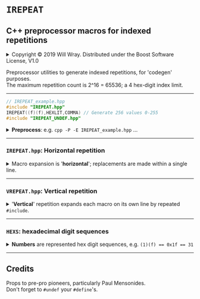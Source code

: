 # **`IREPEAT`**

## C++ preprocessor macros for indexed repetitions

<details><summary>Copyright &copy; 2019 Will Wray. Distributed under the Boost Software License, V1.0</summary>

### **Boost Software License** - Version 1.0 - August 17th, 2003

```txt
Permission is hereby granted, free of charge, to any person or organization
obtaining a copy of the software and accompanying documentation covered by
this license (the "Software") to use, reproduce, display, distribute,
execute, and transmit the Software, and to prepare derivative works of the
Software, and to permit third-parties to whom the Software is furnished to
do so, all subject to the following:

The copyright notices in the Software and this entire statement, including
the above license grant, this restriction and the following disclaimer,
must be included in all copies of the Software, in whole or in part, and
all derivative works of the Software, unless such copies or derivative
works are solely in the form of machine-executable object code generated by
a source language processor.

THE SOFTWARE IS PROVIDED "AS IS", WITHOUT WARRANTY OF ANY KIND, EXPRESS OR
IMPLIED, INCLUDING BUT NOT LIMITED TO THE WARRANTIES OF MERCHANTABILITY,
FITNESS FOR A PARTICULAR PURPOSE, TITLE AND NON-INFRINGEMENT. IN NO EVENT
SHALL THE COPYRIGHT HOLDERS OR ANYONE DISTRIBUTING THE SOFTWARE BE LIABLE
FOR ANY DAMAGES OR OTHER LIABILITY, WHETHER IN CONTRACT, TORT OR OTHERWISE,
ARISING FROM, OUT OF OR IN CONNECTION WITH THE SOFTWARE OR THE USE OR OTHER
DEALINGS IN THE SOFTWARE.
```

[![License](https://img.shields.io/badge/license-boost%201.0-blue.svg)](https://www.boost.org/LICENSE_1_0.txt)

Also at [boost.org](http://www.boost.org/LICENSE_1_0.txt) and accompanying file [LICENSE_1_0.txt](LICENSE_1_0.txt)

</details>

Preprocessor utilities to generate indexed repetitions, for 'codegen' purposes.  
The maximum repetition count is 2^16 = 65536; a 4 hex-digit index limit.

----

```c++
// IREPEAT_example.hpp
#include "IREPEAT.hpp"
IREPEAT((f)(f),HEXLIT,COMMA) // Generate 256 values 0-255
#include "IREPEAT_UNDEF.hpp"
```

<details><summary><b>Preprocess</b>: e.g. <code>cpp -P -E IREPEAT_example.hpp</code> ...</summary>

The provided `HEXLIT` macro is expanded 256 times to a comma-separated list  
of hexadecimal literals - double-digit, same as the specified end index `(f)(f)`:

```cpp
0x00,0x01,0x02,0x03,0x04,0x05,0x06,0x07,0x08,0x09,0x0a,0x0b
  ...
0xf4,0xf5,0xf6,0xf7,0xf8,0xf9,0xfa,0xfb,0xfc,0xfd,0xfe,0xff 
```

</details>

----

### **`IREPEAT.hpp`**: Horizontal repetition

<details><summary>Macro expansion is '<b>horizontal</b>'; replacements are made within a single line.</summary>

Indexed-repeat macros expand to a single long line of separated repetitions:

```cpp
IREPEAT(N,M,S) -> M((0)) S() M((1)) S() ... M(N-1) S() M(N)
XREPEAT(N,M,S) -> M((0)) S() ... M(N-2) S() M(N-1)
```

**I** for **I**nclusive: **M(H)** is repeated **N+1** times for **H** in range **[0,N]**  
**X** for e**X**clusive: **M(H)** is repeated **N** times for **H** in range **[0,N)**

* **N** is the number of **XREPEAT**s. The number of **IREPEAT**s is **N + 1**.
* **M** is a macro, or tokens, parameterized by HEXS repeat-index H.
* **S** is a separator-generator argument, i.e. **S()** expands to a separator.

Number **N** (the provided 'cardinal') and its generated repeat-indices **H**... ('ordinals')  
are represented as 'HEXS'; parenthesized sequences of hex digits:

```cpp
 XREPEAT((0)(3),X,COLON); -> X((0)(0));X((0)(1));X((0)(2));
 XREPEAT((0)(0),X,COLON); -> ; // caution; 0-length XREPEAT
```

Note that generated indices have the same number of digits as their cardinal **N**.  
Beware of vanishing zero-length XREPEAT; use IREPEAT, I repeat, use IREPEAT.

</details>

----

### **`VREPEAT.hpp`**: Vertical repetition

<details><summary>'<b>Vertical</b>' repetition expands each  macro on its own line by repeated <code>#include</code>.</summary>

```cpp
#include "IREPEAT.hpp"
#define VREPEAT_COUNT (f)(f)
#define VREPEAT_MACRO Iteration HEXLIT
#include "VREPEAT.hpp"
#include "IREPEAT_UNDEF.hpp"
```

Preprocesses to:

```cpp
Iteration 0x00
Iteration 0x01
  ...
Iteration 0xfe
Iteration 0xff
```

Further; if stringized `VREPEAT_MACRO` is the name of an include file  
as detected by `__has_include__(STR(VREPEAT_MACRO))`  
then that file is included  for each repetition.

Otherwise, it is expanded as `VREPEAT_MACRO(VREPEAT_INDEX)`

`VREPEAT_INDEX` is automatically set to the repeat-count index  
(in HEXS format as usual).

</details>

----

### **`HEXS`**: hexadecimal digit sequences

<details><summary><b>Numbers</b> are represented hex digit sequences, e.g. <code>(1)(f) == 0x1f == 31</code></summary>

The HEXS representation here has up to 4 parenthesized hexadecimal digits:

```cpp
HEXS = (h0) | (h1)(h0) | (h2)(h1)(h0) | (h3)(h2)(h1)(h0)
```

The hex letter-digits are required to be lowercase only.

Four digits is a practical repeat-count limit; 2^16 reps take ~1s and ~1Gbyte.

</details>

----

## Credits

Props to pre-pro pioneers, particularly Paul Mensonides.  
Don't forget to `#undef` your `#define`'s.
